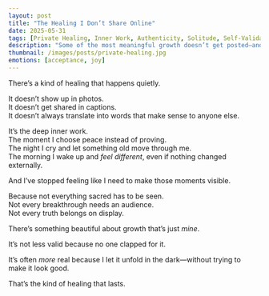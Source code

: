 ```yaml
---
layout: post
title: "The Healing I Don’t Share Online"
date: 2025-05-31
tags: [Private Healing, Inner Work, Authenticity, Solitude, Self-Validation]
description: "Some of the most meaningful growth doesn’t get posted—and that’s exactly how it should be."
thumbnail: /images/posts/private-healing.jpg
emotions: [acceptance, joy]
---
```


There’s a kind of healing that happens quietly.

It doesn’t show up in photos.  
It doesn’t get shared in captions.  
It doesn’t always translate into words that make sense to anyone else.

It’s the deep inner work.  
The moment I choose peace instead of proving.  
The night I cry and let something old move through me.  
The morning I wake up and *feel different*, even if nothing changed externally.

And I’ve stopped feeling like I need to make those moments visible.

Because not everything sacred has to be seen.  
Not every breakthrough needs an audience.  
Not every truth belongs on display.

There’s something beautiful about growth that’s just *mine*.

It’s not less valid because no one clapped for it.

It’s often *more* real because I let it unfold in the dark—without trying to make it look good.

That’s the kind of healing that lasts.

